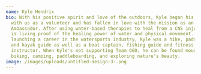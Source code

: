 ```yaml
---
name: Kyle Hendrix
bio: With his positive spirit and love of the outdoors, Kyle began his journey
  with us as a volunteer and has fallen in love with the mission as an OGO
  Ambassador. After using water-based therapies to heal from a CNS injury, Kyle
  is living proof of the healing power of water and physical movement. Before
  launching a career in the watersports industry, Kyle was a hike, paddleboard
  and kayak guide as well as a boat captain, fishing guide and fitness
  instructor. When Kyle's not supporting Team OGO, he can be found mountain
  biking, camping, paddleboarding, and exploring nature's beauty.
image: /images/uploads/untitled-design-3-.png
---
```

